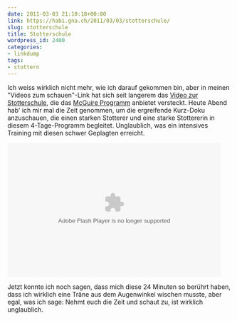 ```yaml
---
date: 2011-03-03 21:10:18+00:00
link: https://habi.gna.ch/2011/03/03/stotterschule/
slug: stotterschule
title: Stotterschule
wordpress_id: 2400
categories:
- linkdump
tags:
- stottern
---
```


Ich weiss wirklich nicht mehr, wie ich darauf gekommen bin, aber in meinen "Videos zum schauen"-Link hat sich seit langerem das [Video zur Stotterschule](http://www.marchism.org/2010/09/25/stutterstirred/), die das [McGuire Programm](http://www.mcguireprogramme.com/) anbietet versteckt.
Heute Abend hab' ich mir mal die Zeit genommen, um die ergreifende Kurz-Doku anzuschauen, die einen starken Stotterer und eine starke Stottererin in diesem 4-Tage-Programm begleitet.
Unglaublich, was ein intensives Training mit diesen schwer Geplagten erreicht.

<embed src="http://blip.tv/play/gqZ0gcjcKwI" type="application/x-shockwave-flash" allowscriptaccess="always" allowfullscreen="true" width="480" height="300">

Jetzt konnte ich noch sagen, dass mich diese 24 Minuten so berührt haben, dass ich wirklich eine Träne aus dem Augenwinkel wischen musste, aber egal, was ich sage: Nehmt euch die Zeit und schaut zu, ist wirklich unglaublich.
